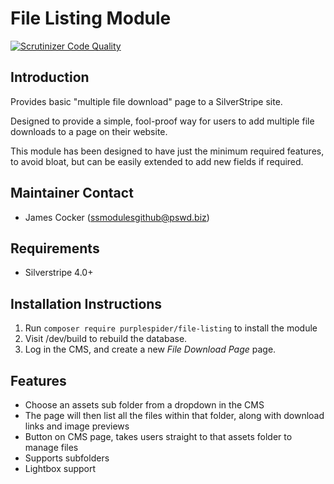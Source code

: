 # File Listing Module
[![Scrutinizer Code Quality](https://scrutinizer-ci.com/g/purplespider/silverstripe-file-listing/badges/quality-score.png?b=master)](https://scrutinizer-ci.com/g/purplespider/silverstripe-file-listing/?branch=master)

## Introduction

Provides basic "multiple file download" page to a SilverStripe site. 

Designed to provide a simple, fool-proof way for users to add multiple file downloads to a page on their website.

This module has been designed to have just the minimum required features, to avoid bloat, but can be easily extended to add new fields if required.

## Maintainer Contact ##
 * James Cocker (ssmodulesgithub@pswd.biz)
 
## Requirements
 * Silverstripe 4.0+
 
## Installation Instructions

1. Run `composer require purplespider/file-listing` to install the module
2. Visit /dev/build to rebuild the database.
3. Log in the CMS, and create a new *File Download Page* page.

## Features

* Choose an assets sub folder from a dropdown in the CMS
* The page will then list all the files within that folder, along with download links and image previews
* Button on CMS page, takes users straight to that assets folder to manage files
* Supports subfolders
* Lightbox support